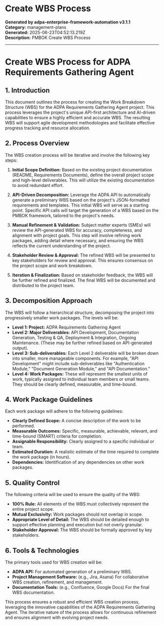 # Create WBS Process

**Generated by adpa-enterprise-framework-automation v3.1.1**  
**Category:** management-plans  
**Generated:** 2025-06-23T04:52:13.219Z  
**Description:** PMBOK Create WBS Process

---

# Create WBS Process for ADPA Requirements Gathering Agent

## 1. Introduction

This document outlines the process for creating the Work Breakdown Structure (WBS) for the ADPA Requirements Gathering Agent project.  This process leverages the project's unique API-first architecture and AI-driven capabilities to ensure a highly efficient and accurate WBS.  The resulting WBS will support agile development methodologies and facilitate effective progress tracking and resource allocation.

## 2. Process Overview

The WBS creation process will be iterative and involve the following key steps:

1. **Initial Scope Definition:**  Based on the existing project documentation (README, Requirements Documents), define the overall project scope and high-level deliverables. This will utilize the existing documentation to avoid redundant effort.

2. **API-Driven Decomposition:** Leverage the ADPA API to automatically generate a preliminary WBS based on the project's JSON-formatted requirements and templates.  This initial WBS will serve as a starting point.  Specific API calls will target the generation of a WBS based on the PMBOK framework, tailored to the project's needs.

3. **Manual Refinement & Validation:**  Subject matter experts (SMEs) will review the API-generated WBS for accuracy, completeness, and alignment with project goals.  This step will involve refining work packages, adding detail where necessary, and ensuring the WBS reflects the current understanding of the project.

4. **Stakeholder Review & Approval:** The refined WBS will be presented to key stakeholders for review and approval. This ensures consensus on the project scope and work breakdown.

5. **Iteration & Finalization:** Based on stakeholder feedback, the WBS will be further refined and finalized.  The final WBS will be documented and distributed to the project team.

## 3. Decomposition Approach

The WBS will follow a hierarchical structure, decomposing the project into progressively smaller work packages.  The levels will be:

* **Level 1: Project:**  ADPA Requirements Gathering Agent
* **Level 2: Major Deliverables:**  API Development,  Documentation Generation, Testing & QA, Deployment & Integration, Ongoing Maintenance.  (These may be further refined based on API-generated output).
* **Level 3: Sub-deliverables:** Each Level 2 deliverable will be broken down into smaller, more manageable components.  For example, "API Development" might include sub-deliverables like "Authentication Module," "Document Generation Module," and "API Documentation."
* **Level 4: Work Packages:** These will represent the smallest units of work, typically assigned to individual team members or small teams.  They should be clearly defined, measurable, and time-bound.

## 4. Work Package Guidelines

Each work package will adhere to the following guidelines:

* **Clearly Defined Scope:**  A concise description of the work to be performed.
* **Measurable Outcomes:**  Specific, measurable, achievable, relevant, and time-bound (SMART) criteria for completion.
* **Assignable Responsibility:**  Clearly assigned to a specific individual or team.
* **Estimated Duration:**  A realistic estimate of the time required to complete the work package (in hours).
* **Dependencies:** Identification of any dependencies on other work packages.

## 5. Quality Control

The following criteria will be used to ensure the quality of the WBS:

* **100% Rule:**  All elements of the WBS must collectively represent the entire project scope.
* **Mutual Exclusivity:**  Work packages should not overlap in scope.
* **Appropriate Level of Detail:**  The WBS should be detailed enough to support effective planning and execution but not overly granular.
* **Stakeholder Approval:**  The WBS should be formally approved by key stakeholders.

## 6. Tools & Technologies

The primary tools used for WBS creation will be:

* **ADPA API:** For automated generation of a preliminary WBS.
* **Project Management Software:**  (e.g., Jira, Asana)  For collaborative WBS creation, refinement, and management.
* **Documentation Tools:** (e.g., Confluence, Google Docs) For the final WBS documentation.


This process ensures a robust and efficient WBS creation process, leveraging the innovative capabilities of the ADPA Requirements Gathering Agent.  The iterative nature of the process allows for continuous refinement and ensures alignment with evolving project needs.
